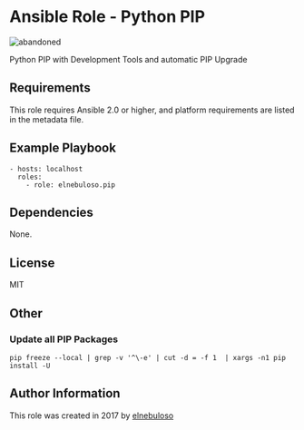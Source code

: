 # Ansible Role - Python PIP

![abandoned](https://img.shields.io/badge/project-abandoned-red)

Python PIP with Development Tools and automatic PIP Upgrade

## Requirements

This role requires Ansible 2.0 or higher, and platform requirements are listed in the metadata file.

## Example Playbook

```
- hosts: localhost
  roles:
    - role: elnebuloso.pip
```

## Dependencies

None.

##  License

MIT

## Other

### Update all PIP Packages

```
pip freeze --local | grep -v '^\-e' | cut -d = -f 1  | xargs -n1 pip install -U
```

##  Author Information

This role was created in 2017 by [elnebuloso](https://github.com/elnebuloso/)